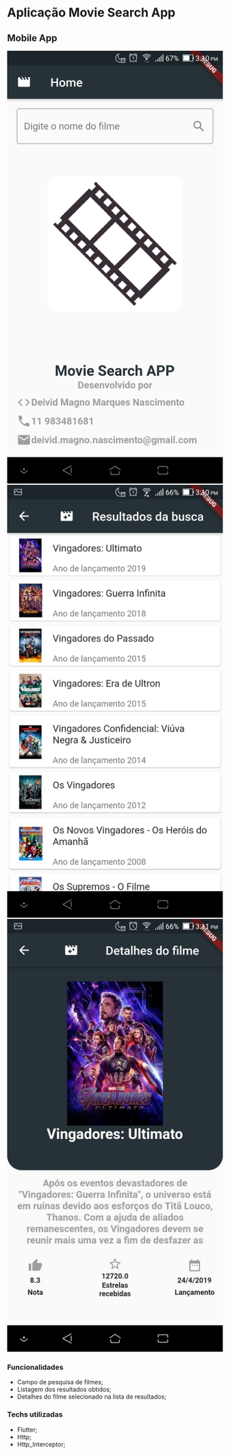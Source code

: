 # Aplicação Movie Search App




## Mobile App

![](https://github.com/Deivid1071/moovieappflutter/blob/master/telas/telahome.jpeg?raw=true)
![](https://github.com/Deivid1071/moovieappflutter/blob/master/telas/telalista.jpeg?raw=true)
![](https://github.com/Deivid1071/moovieappflutter/blob/master/telas/teladetalhes.jpeg?raw=true)


### Funcionalidades
* Campo de pesquisa de filmes;
* Listagem dos resultados obtidos;
* Detalhes do filme selecionado na lista de resultados;

### Techs utilizadas

* Flutter;
* Http;
* Http_Interceptor;

